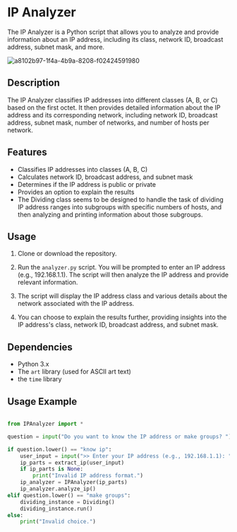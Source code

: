 # IP Analyzer

The IP Analyzer is a Python script that allows you to analyze and provide information about an IP address, including its class, network ID, broadcast address, subnet mask, and more.

![a8102b97-1f4a-4b9a-8208-f02424591980](https://github.com/MRIiiIiIiI/IPAnalyzer/assets/142177107/e67a2452-5c50-42e4-8a08-03d49e950e81)


## Description

The IP Analyzer classifies IP addresses into different classes (A, B, or C) based on the first octet. It then provides detailed information about the IP address and its corresponding network, including network ID, broadcast address, subnet mask, number of networks, and number of hosts per network.

## Features

- Classifies IP addresses into classes (A, B, C)
- Calculates network ID, broadcast address, and subnet mask
- Determines if the IP address is public or private
- Provides an option to explain the results
- The Dividing class seems to be designed to handle the task of dividing IP address ranges into subgroups with specific numbers of hosts, and then analyzing and printing information about those subgroups.

## Usage

1. Clone or download the repository.

2. Run the `analyzer.py` script. You will be prompted to enter an IP address (e.g., 192.168.1.1). The script will then analyze the IP address and provide relevant information.

3. The script will display the IP address class and various details about the network associated with the IP address.

4. You can choose to explain the results further, providing insights into the IP address's class, network ID, broadcast address, and subnet mask.

## Dependencies

- Python 3.x
- The `art` library (used for ASCII art text)
- the `time` library

## Usage Example

```python

from IPAnalyzer import *

question = input("Do you want to know the IP address or make groups? ")

if question.lower() == "know ip":
    user_input = input(">> Enter your IP address (e.g., 192.168.1.1): ")
    ip_parts = extract_ip(user_input)
    if ip_parts is None:
        print("Invalid IP address format.")
    ip_analyzer = IPAnalyzer(ip_parts)
    ip_analyzer.analyze_ip()
elif question.lower() == "make groups":
    dividing_instance = Dividing()
    dividing_instance.run()
else:
    print("Invalid choice.")
